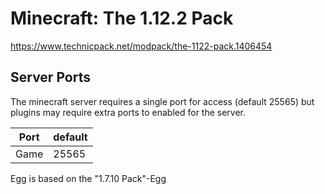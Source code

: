 # Minecraft: The 1.12.2 Pack

https://www.technicpack.net/modpack/the-1122-pack.1406454

## Server Ports
The minecraft server requires a single port for access (default 25565) but plugins may require extra ports to enabled for the server.


| Port  | default |
|-------|---------|
| Game  | 25565   |


Egg is based on the "1.7.10 Pack"-Egg
